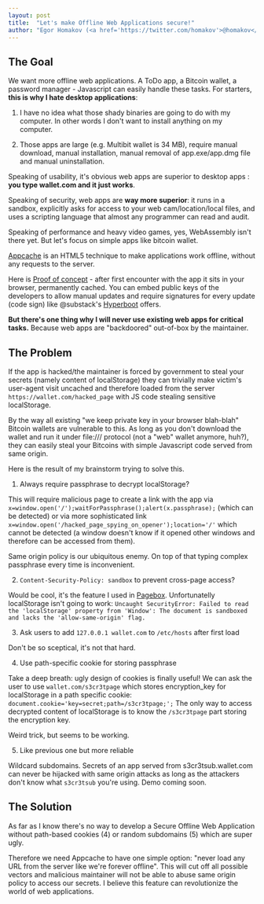 ```yaml
---
layout: post
title:  "Let's make Offline Web Applications secure!"
author: "Egor Homakov (<a href='https://twitter.com/homakov'>@homakov</a>)"
---
```


## The Goal

We want more offline web applications. A ToDo app, a Bitcoin wallet, a password manager - Javascript can easily handle these tasks. For starters, <strong>this is why I hate desktop applications</strong>:

1. I have no idea what those shady binaries are going to do with my computer. In other words I don't want to install anything on my computer.

2. Those apps are large (e.g. Multibit wallet is 34 MB), require manual download, manual installation, manual removal of app.exe/app.dmg file and manual uninstallation. 

Speaking of usability, it's obvious web apps are superior to desktop apps : <strong>you type wallet.com and it just works</strong>. 

Speaking of security, web apps are <strong>way more superior</strong>: it runs in a sandbox, explicitly asks for access to your web cam/location/local files, and uses a scripting language that almost any programmer can read and audit. 

Speaking of performance and heavy video games, yes, WebAssembly isn't there yet. But let's focus on simple apps like bitcoin wallet.

<a href="https://developer.mozilla.org/en-US/docs/Web/HTML/Using_the_application_cache">Appcache</a> is an HTML5 technique to make applications work offline, without any requests to the server. 

Here is <a href="https://gist.github.com/homakov/6ce6bbb54ab4b558c05b">Proof of concept</a> - after first encounter with the app it sits in your browser, permanently cached. You can embed public keys of the developers to allow manual updates and require signatures for every update (code sign) like @substack's <a href="https://hyperboot.org/">Hyperboot</a> offers. 

<strong>But there's one thing why I will never use existing web apps for critical tasks.</strong> Because web apps are "backdoored" out-of-box by the maintainer.

## The Problem
If the app is hacked/the maintainer is forced by government to steal your secrets (namely content of localStorage) they can trivially make victim's user-agent visit uncached and therefore loaded from the server `https://wallet.com/hacked_page` with JS code stealing sensitive localStorage.

By the way all existing "we keep private key in your browser blah-blah" Bitcoin wallets are vulnerable to this. As long as you don't download the wallet and run it under file:/// protocol (not a "web" wallet anymore, huh?), they can easily steal your Bitcoins with simple Javascript code served from same origin.

Here is the result of my brainstorm trying to solve this.

1) Always require passphrase to decrypt localStorage?

This will require malicious page to create a link with the app via `x=window.open('/');waitForPassphrase();alert(x.passphrase);` (which can be detected) or via more sophisticated link `x=window.open('/hacked_page_spying_on_opener');location='/'` which cannot be detected (a window doesn't know if it opened other windows and therefore can be accessed from them). 

Same origin policy is our ubiquitous enemy. On top of that typing complex passphrase every time is inconvenient.

2) `Content-Security-Policy: sandbox` to prevent cross-page access?

Would be cool, it's the feature I used in <a href="https://homakov.blogspot.ru/2013/02/pagebox-website-gatekeeper.html">Pagebox</a>. Unfortunatelly localStorage isn't going to work: `Uncaught SecurityError: Failed to read the 'localStorage' property from 'Window': The document is sandboxed and lacks the 'allow-same-origin' flag.`

3) Ask users to add `127.0.0.1 wallet.com` to `/etc/hosts` after first load

Don't be so sceptical, it's not that hard.

4) Use path-specific cookie for storing passphrase

Take a deep breath: ugly design of cookies is finally useful! We can ask the user to use `wallet.com/s3cr3tpage` which stores encryption_key for localStorage in a path specific cookie: `document.cookie='key=secret;path=/s3cr3tpage;';` The only way to access decrypted content of localStorage is to know the `/s3cr3tpage` part storing the encryption key. 

Weird trick, but seems to be working.

5) Like previous one but more reliable

Wildcard subdomains. Secrets of an app served from s3cr3tsub.wallet.com can never be hijacked with same origin attacks as long as the attackers don't know what `s3cr3tsub` you're using. Demo coming soon. 


## The Solution

As far as I know there's no way to develop a Secure Offline Web Application without path-based cookies (4) or random subdomains (5) which are super ugly. 

Therefore we need Appcache to have one simple option: "never load any URL from the server like we're forever offline". This will cut off all possible vectors and malicious maintainer will not be able to abuse same origin policy to access our secrets. I believe this feature can revolutionize the world of web applications. 




